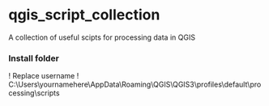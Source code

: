 # qgis_script_collection


A collection of useful scipts for processing data in QGIS 

### Install folder

! Replace username ! 
C:\Users\yournamehere\AppData\Roaming\QGIS\QGIS3\profiles\default\processing\scripts